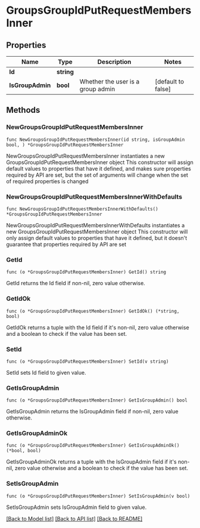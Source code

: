 # GroupsGroupIdPutRequestMembersInner

## Properties

Name | Type | Description | Notes
------------ | ------------- | ------------- | -------------
**Id** | **string** |  | 
**IsGroupAdmin** | **bool** | Whether the user is a group admin | [default to false]

## Methods

### NewGroupsGroupIdPutRequestMembersInner

`func NewGroupsGroupIdPutRequestMembersInner(id string, isGroupAdmin bool, ) *GroupsGroupIdPutRequestMembersInner`

NewGroupsGroupIdPutRequestMembersInner instantiates a new GroupsGroupIdPutRequestMembersInner object
This constructor will assign default values to properties that have it defined,
and makes sure properties required by API are set, but the set of arguments
will change when the set of required properties is changed

### NewGroupsGroupIdPutRequestMembersInnerWithDefaults

`func NewGroupsGroupIdPutRequestMembersInnerWithDefaults() *GroupsGroupIdPutRequestMembersInner`

NewGroupsGroupIdPutRequestMembersInnerWithDefaults instantiates a new GroupsGroupIdPutRequestMembersInner object
This constructor will only assign default values to properties that have it defined,
but it doesn't guarantee that properties required by API are set

### GetId

`func (o *GroupsGroupIdPutRequestMembersInner) GetId() string`

GetId returns the Id field if non-nil, zero value otherwise.

### GetIdOk

`func (o *GroupsGroupIdPutRequestMembersInner) GetIdOk() (*string, bool)`

GetIdOk returns a tuple with the Id field if it's non-nil, zero value otherwise
and a boolean to check if the value has been set.

### SetId

`func (o *GroupsGroupIdPutRequestMembersInner) SetId(v string)`

SetId sets Id field to given value.


### GetIsGroupAdmin

`func (o *GroupsGroupIdPutRequestMembersInner) GetIsGroupAdmin() bool`

GetIsGroupAdmin returns the IsGroupAdmin field if non-nil, zero value otherwise.

### GetIsGroupAdminOk

`func (o *GroupsGroupIdPutRequestMembersInner) GetIsGroupAdminOk() (*bool, bool)`

GetIsGroupAdminOk returns a tuple with the IsGroupAdmin field if it's non-nil, zero value otherwise
and a boolean to check if the value has been set.

### SetIsGroupAdmin

`func (o *GroupsGroupIdPutRequestMembersInner) SetIsGroupAdmin(v bool)`

SetIsGroupAdmin sets IsGroupAdmin field to given value.



[[Back to Model list]](../README.md#documentation-for-models) [[Back to API list]](../README.md#documentation-for-api-endpoints) [[Back to README]](../README.md)


